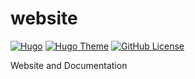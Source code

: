# website

[![Hugo](https://img.shields.io/badge/hugo-latest-informational?logo=hugo)](https://gohugo.io/)
[![Hugo Theme](https://img.shields.io/badge/@theme-docsy-informational)](https://www.docsy.dev/)
[![GitHub License](https://img.shields.io/github/license/luohu1/website)](https://github.com/luohu1/website/blob/master/LICENSE)

Website and Documentation
